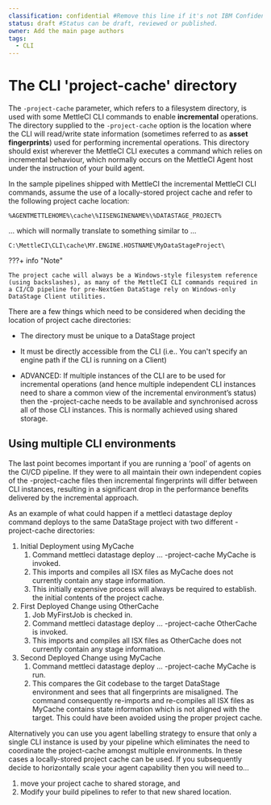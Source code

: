 ```yaml
---
classification: confidential #Remove this line if it's not IBM Confidential.
status: draft #Status can be draft, reviewed or published. 
owner: Add the main page authors
tags:
  - CLI
---
```

# The CLI 'project-cache' directory

The `-project-cache` parameter, which refers to a filesystem directory, is used with some MettleCI CLI commands to enable **incremental** operations. The directory supplied to the `-project-cache` option is the location where the CLI will read/write state information (sometimes referred to as **asset fingerprints**) used for performing incremental operations.  This directory should exist wherever the MettleCI CLI executes a command which relies on incremental behaviour, which normally occurs on the MettleCI Agent host under the instruction of your build agent.

In the sample pipelines shipped with MettleCI the incremental MettleCI CLI commands, assume the use of a locally-stored project cache and refer to the following project cache location:

```
%AGENTMETTLEHOME%\cache\%IISENGINENAME%\%DATASTAGE_PROJECT%
```

... which will normally translate to something similar to ...

```
C:\MettleCI\CLI\cache\MY.ENGINE.HOSTNAME\MyDataStageProject\
```

???+ info "Note"

    The project cache will always be a Windows-style filesystem reference (using backslashes), as many of the MettleCI CLI commands required in a CI/CD pipeline for pre-NextGen DataStage rely on Windows-only DataStage Client utilities.

There are a few things which need to be considered when deciding the location of project cache directories:

* The directory must be unique to a DataStage project

* It must be directly accessible from the CLI (i.e.. You can't specify an engine path if the CLI is running on a Client)

* ADVANCED: If multiple instances of the CLI are to be used for incremental operations (and hence multiple independent CLI instances need to share a common view of the incremental environment’s status) then the -project-cache needs to be available and synchronised across all of those CLI instances.  This is normally achieved using shared storage.

## Using multiple CLI environments

The last point becomes important if you are running a ‘pool’ of agents on the CI/CD pipeline.  If they were to all maintain their own independent copies of the -project-cache files then incremental fingerprints will differ between CLI instances, resulting in a significant drop in the performance benefits delivered by the incremental approach.

As an example of what could happen if a mettleci datastage deploy  command deploys to the same DataStage project with two different -project-cache directories:

1. Initial Deployment using MyCache
    1. Command mettleci datastage deploy ... -project-cache MyCache is invoked.
    1. This imports and compiles all ISX files as MyCache does not currently contain any stage information.
    1. This initially expensive process will always be required to establish. the initial contents of the project cache.
1. First Deployed Change using OtherCache
    1. Job MyFirstJob is checked in.
    1. Command mettleci datastage deploy ... -project-cache OtherCache is invoked.
    1. This imports and compiles all ISX files as OtherCache does not currently contain any stage information.
1. Second Deployed Change using MyCache
    1. Command mettleci datastage deploy ... -project-cache MyCache is run.
    1. This compares the Git codebase to the target DataStage environment and sees that all fingerprints are misaligned.  The command consequently re-imports and re-compiles all ISX files as MyCache contains state information which is not aligned with the target.  This could have been avoided using the proper project cache.

Alternatively you can use you agent labelling strategy to ensure that only a single CLI instance is used by your pipeline which eliminates the need to coordinate the project-cache amongst multiple environments.  In these cases a locally-stored project cache can be used.  If you subsequently decide to horizontally scale your agent capability then you will need to…

1. move your project cache to shared storage, and 
1. Modify your build pipelines to refer to that new shared location.

